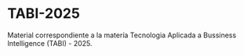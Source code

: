 # TABI-2025
Material correspondiente a la matería Tecnologia Aplicada a Bussiness Intelligence (TABI) - 2025.
